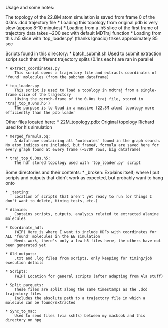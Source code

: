 Usage and some notes:

The topology of the 22.8M atom simulation is saved from frame 0 of the 0.0ns .dcd trajectory file
    * Loading this topology from original pdb is very slow (approx 8-10 minutes)
    * Loading from a .h5 slice of the first frame of trajectory data takes ~200 sec with default MDTraj function
    * Loading from this .h5 slice with 'top_loader.py' (thanks Ignacio) takes approximately 85 sec

Scripts found in this directory:
    * batch_submit.sh
        Used to submit extraction script such that different trajectory splits (0.1ns each) are ran in parallel

    * extract_coordinates.py
        This script opens a trajectory file and extracts coordinates of 'found' molecules (from the pubchem dataframe)
    
    * top_loader.py
        This script is used to load a topology in mdtraj from a single-frame slice of the trajectory
        (Using the zeroth-frame of the 0.0ns traj file, stored in 'traj_top_0.0ns.h5')
        The purpose is to load in a massive (22.8M atom) topology more efficiently than the pdb loader

Other files located here:
    * 22M_topology.pdb:
        Original topology Richard used for his simulation 

    * merged_formula.pq:
        A dataframe containing all 'molecules' found in the graph search. No atom_indices are included, but frame#, formula are saved here for every graph found at every frame (~570M rows, big dataframe)

    * traj_top_0.0ns.h5:
        The hdf stored topology used with 'top_loader.py' script

Some directories and their contents: 
    * _broken:
        Explains itself; where I put scripts and outputs that didn't work as expected, but probably want to hang onto

    * _testing:
        Location of scripts that aren't yet ready to run (or things I don't want to delete, timing tests, etc.)

    * Alanine:
        Contains scripts, outputs, analysis related to extracted alanine molecules

    * Coordinate_hdf:
        (WIP) Here is where I want to include HDFs with coordinates for ALL 'found' molecules in the EE simulation
        Needs work, there's only a few h5 files here, the others have not been generated yet

    * Old_outputs:
        .txt and .log files from scripts, only keeping for timing/job execution details 

    * Scripts:
        (WIP) Location for general scripts (after adapting from Ala stuff)

    * Split_parquets:
        These files are split along the same timestamps as the .dcd trajectory files
        Includes the absolute path to a trajectory file in which a molecule can be found/extracted

    * Sync_to_mac:
        Used to send files (via sshfs) between my macbook and this directory on hpg

